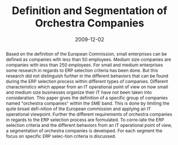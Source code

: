 ---
abstract: Based on the definition of the European Commission, small enterprises can
  be defined as companies with less than 50 employees. Medium size companies are companies
  with less than 250 employees. For small and medium enterprises some research in
  regards to ERP selection criteria has been done. But this research did not distinguish
  further in the different behaviors that can be found during the ERP selection process
  within different types of companies. Different characteristics which appear from
  an IT operational point of view on how small and medium size businesses organize
  their IT have not been taken into consideration. This paper gives the definition
  of a specific group of companies named "orchestra companies" within the SME band.
  This is done by limiting the quite broad defi-nition of the European commission
  and applying an IT operational viewpoint. Further the different requirements of
  orchestra companies in regards to the ERP selection process are formulated. To corre-late
  the ERP selection criteria and the different behaviors from an IT operational point
  of view, a segmentation of orchestra companies is developed. For each segment the
  focus on specific ERP selec-tion criteria is discussed.
authors:
- Michael Gall
- Christian Sterba
- Thomas Grechenig
date: '2009-12-02'
featured: false
links:
- name: Publik
  url: https://publik.tuwien.ac.at/showentry.php?ID=183656&lang=2
publication_types:
- '1'
publishDate: '2009-12-02'
title: Definition and Segmentation of Orchestra Companies
url_pdf: ''
---